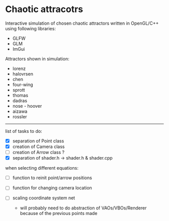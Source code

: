 # Chaotic attracotrs #

Interactive simulation of chosen chaotic attractors written in OpenGL/C++ using following libraries: 
* GLFW
* GLM
* ImGui

Attractors shown in simulation:
* lorenz 
* halovrsen
* chen
* four-wing
* sprott
* thomas
* dadras
* nose - hoover
* aizawa
* rossler

------------------------------------------------------------------------------------------------

list of tasks to do:

- [x] separation of Point class
- [x] creation of Camera class
- [ ] creation of Arrow class ? 
- [x] separation of shader.h -> shader.h & shader.cpp

when selecting different equations:
- [ ] function to reinit point/arrow positions
- [ ] function for changing camera location
- [ ] scaling coordinate system net

  * will probably need to do abstraction of VAOs/VBOs/Renderer because of the previous points made

